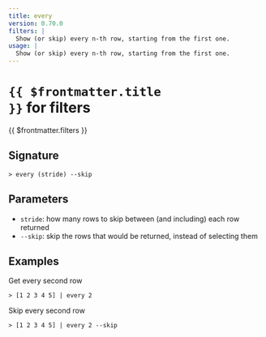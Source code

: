 ```yaml
---
title: every
version: 0.70.0
filters: |
  Show (or skip) every n-th row, starting from the first one.
usage: |
  Show (or skip) every n-th row, starting from the first one.
---
```


# <code>{{ $frontmatter.title }}</code> for filters

<div class='command-title'>{{ $frontmatter.filters }}</div>

## Signature

```> every (stride) --skip```

## Parameters

 -  `stride`: how many rows to skip between (and including) each row returned
 -  `--skip`: skip the rows that would be returned, instead of selecting them

## Examples

Get every second row
```shell
> [1 2 3 4 5] | every 2
```

Skip every second row
```shell
> [1 2 3 4 5] | every 2 --skip
```
